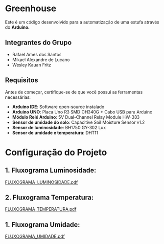 # Greenhouse

Este é um código desenvolvido para a automatização de uma estufa através do **Arduino**.

## Integrantes do Grupo
- Rafael Ames dos Santos
- Mikael Alexandre de Lucano
- Wesley Kauan Fritz

## Requisitos

Antes de começar, certifique-se de que você possui as ferramentas necessárias:

- **Arduino IDE**: Software open-source instalado
- **Arduino UNO**: Placa Uno R3 SMD CH340G + Cabo USB para Arduino
- **Módulo Relé Arduino**: 5V Dual-Channel Relay Module HW-383
- **Sensor de umidade do solo**: Capacitive Soil Moisture Sensor v1.2
- **Sensor de luminosidade**: BH1750 GY-302 Lux
- **Sensor de umidade e temperatura**: DHT11

# Configuração do Projeto

## 1. Fluxograma Luminosidade:
[FLUXOGRAMA_LUMINOSIDADE.pdf](https://github.com/user-attachments/files/18510342/FLUXOGRAMA_LUMINOSIDADE.pdf)

## 2. Fluxograma Temperatura:
[FLUXOGRAMA_TEMPERATURA.pdf](https://github.com/user-attachments/files/18510383/FLUXOGRAMA_TEMPERATURA.pdf)

## 1. Fluxograma Umidade:
[FLUXOGRAMA_UMIDADE.pdf](https://github.com/user-attachments/files/18510384/FLUXOGRAMA_UMIDADE.pdf)
